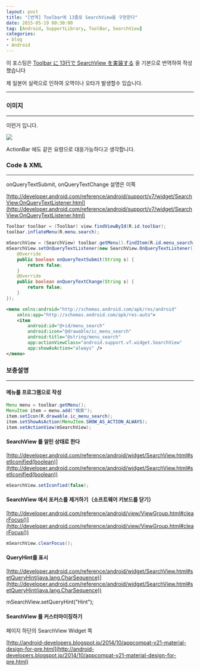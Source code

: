 ```yaml
---
layout: post
title: "[번역] Toolbar에 13줄로 SearchView을 구현한다"
date: 2015-05-19 00:30:00
tag: [Android, SupportLibrary, ToolBar, SearchView]
categories:
- blog
- Android
---
```


이 포스팅은 [Toolbar に 13行で SearchView を実装する](http://qiita.com/suzukihr/items/9042ae3416ed5ae1cca2) 을 기본으로 번역하여 작성했습니다

제 일본어 실력으로 인하여 오역이나 오타가 발생할수 있습니다.

<!--more-->

- - -

### 이미지

- - -

이런거 입니다.

<img class="img-responsive" src="https://qiita-image-store.s3.amazonaws.com/0/39324/7c3f7573-623a-6363-f539-abaa3ce7ebd3.png" />

ActionBar 에도 같은 요령으로 대응가능하다고 생각합니다.

### Code & XML

- - -

onQueryTextSubmit, onQueryTextChange 설명은 이쪽

[http://developer.android.com/reference/android/support/v7/widget/SearchView.OnQueryTextListener.html](http://developer.android.com/reference/android/support/v7/widget/SearchView.OnQueryTextListener.html)


```java
Toolbar toolbar = (Toolbar) view.findViewById(R.id.toolbar);
toolbar.inflateMenu(R.menu.search);

mSearchView = (SearchView) toolbar.getMenu().findItem(R.id.menu_search).getActionView();
mSearchView.setOnQueryTextListener(new SearchView.OnQueryTextListener() {
    @Override
    public boolean onQueryTextSubmit(String s) {
        return false;
    }
    @Override
    public boolean onQueryTextChange(String s) {
        return false;
    }
});
```


```xml
<menu xmlns:android="http://schemas.android.com/apk/res/android"
    xmlns:app="http://schemas.android.com/apk/res-auto">
    <item
        android:id="@+id/menu_search"
        android:icon="@drawable/ic_menu_search"
        android:title="@string/menu_search"
        app:actionViewClass="android.support.v7.widget.SearchView"
        app:showAsAction="always" />
</menu>
```

### 보충설명

- - -

#### 메뉴를 프로그램으로 작성


```java
Menu menu = toolbar.getMenu();
MenuItem item = menu.add("検索");
item.setIcon(R.drawable.ic_menu_search);
item.setShowAsAction(MenuItem.SHOW_AS_ACTION_ALWAYS);
item.setActionView(mSearchView);
```

#### SearchView 를 알린 상태로 한다

[http://developer.android.com/reference/android/widget/SearchView.html#setIconified(boolean)](http://developer.android.com/reference/android/widget/SearchView.html#setIconified(boolean))


```java
mSearchView.setIconfied(false);
```

#### SearchView 에서 포커스를 제거하기（소프트웨어 키보드를 닫기）

[http://developer.android.com/reference/android/view/ViewGroup.html#clearFocus()](http://developer.android.com/reference/android/view/ViewGroup.html#clearFocus())


```java
mSearchView.clearFocus();
```

#### QueryHint를 표시

[http://developer.android.com/reference/android/widget/SearchView.html#setQueryHint(java.lang.CharSequence)](http://developer.android.com/reference/android/widget/SearchView.html#setQueryHint(java.lang.CharSequence))

mSearchView.setQueryHint("Hint");

#### SearchView 를 커스터마이징하기

페이지 하단의 SearchView Widget 쪽

[http://android-developers.blogspot.jp/2014/10/appcompat-v21-material-design-for-pre.html](http://android-developers.blogspot.jp/2014/10/appcompat-v21-material-design-for-pre.html)
